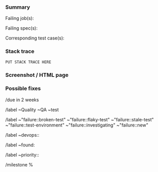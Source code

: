 <!---
Before opening a new QA failure issue, make sure to first search for it in the
QA failures board: https://gitlab.com/groups/gitlab-org/-/boards/1385578

The issue should have the following:

- The relative path of the failing spec file in the title, e.g. if the login
  test fails, include `qa/specs/features/browser_ui/1_manage/login/log_in_spec.rb` in the title.
  This is required so that existing issues can easily be found by searching for the spec file.
- If the issue is about multiple test failures, include the path for each failing spec file in the description.
- A link to the failing job.
- The stack trace from the job's logs in the "Stack trace" section below.
- A screenshot (if available), and HTML capture (if available), in the "Screenshot / HTML page" section below.
- A link to the corresponding test case(s) in the summary.
--->

### Summary

Failing job(s):

Failing spec(s):

Corresponding test case(s):

### Stack trace

```
PUT STACK TRACE HERE
```

### Screenshot / HTML page

<!--
Attach the screenshot and HTML snapshot of the page from the job's artifacts:
1. Download the job's artifacts and unarchive them.
1. Open the `gitlab-qa-run-2020-*/gitlab-{ce,ee}-qa-*/{,ee}/{api,browser_ui}/<path to failed test>` folder.
1. Select the `.png` and `.html` files that appears in the job logs (look for `HTML screenshot: /path/to/html/page.html` / `Image screenshot: `/path/to/html/page.png`).
1. Drag and drop them here.

Note: You don't need to include a screenshot if the information it contains can be included as text. Include the text instead.
E.g., error 500/404, "Retry later" errors, etc.

If you include multiple screenshots it can be helpful to hide all but the first in a details/summary element, to avoid excessive scrolling:

<details><summary>Expand for screenshot</summary>
  drag and drop the screenshot here
</details>
-->

### Possible fixes


<!-- Default due date. -->
/due in 2 weeks

<!-- Base labels. -->
/label ~Quality ~QA ~test

<!-- Test failure type label, please use just one.-->
/label ~"failure::broken-test" ~"failure::flaky-test" ~"failure::stale-test" ~"failure::test-environment" ~"failure::investigating" ~"failure::new"

<!--
Choose the stage that appears in the test path, e.g. ~"devops::create" for
`qa/specs/features/browser_ui/3_create/web_ide/add_file_template_spec.rb`.
-->
/label ~devops::

<!--
Select a label for where the failure was found, e.g. if the failure occurred in
a nightly pipeline, select ~"found:nightly".
-->
/label ~found:

<!--
https://about.gitlab.com/handbook/engineering/quality/guidelines/#priorities:
- ~"priority::1": Tests that are needed to verify fundamental GitLab functionality.
- ~"priority::2": Tests that deal with external integrations which may take a longer time to debug and fix.
-->
/label ~priority::

<!-- Select the current milestone if ~"priority::1" or the next milestone if ~"priority::2". -->
/milestone %
